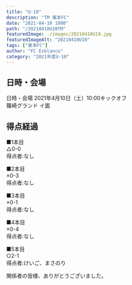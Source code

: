 ```yaml
---
title: "U-10"
description: "TM 東本FC"
date: "2021-04-10 1000"
path: "/20210410U10TM"
featuredImage: ./images/20210410U10.jpg
featuredImageAlt: "20210410U10"
tags: ["東本FC"]
author: "FC Esblanco"
category: "2021年度U-10"
---
```



## 日時・会場

日時・会場
2021年4月10日（土）10:00キックオフ<br>
篠崎グランド イ面

## 得点経過

■1本目<br>
△0-0<br>
得点者:なし

■2本目<br>
×0-3<br>
得点者:なし

■3本目<br>
×0-1<br>
得点者:なし

■4本目<br>
×0-4<br>
得点者:なし

■5本目<br>
○2-1<br>
得点者:けいご、まさのり


関係者の皆様、ありがとうございました。
